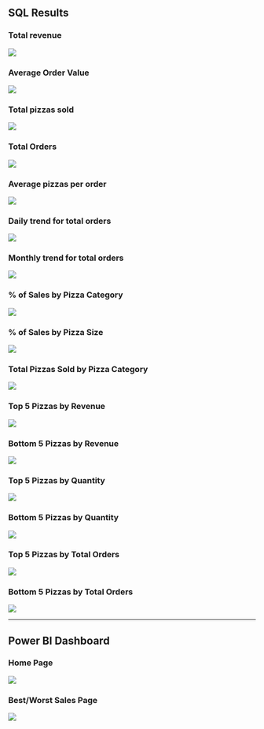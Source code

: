 ## SQL Results

### Total revenue

<img src ='./images/1.png'/>

### Average Order Value

<img src ='./images/2.png'/>

### Total pizzas sold

<img src ='./images/3.png'/>

### Total Orders

<img src ='./images/4.png'/>

### Average pizzas per order

<img src ='./images/5.png'/>

### Daily trend for total orders

<img src ='./images/6.png'/>

### Monthly trend for total orders

<img src ='./images/7.png'/>

### % of Sales by Pizza Category

<img src ='./images/8.png'/>

### % of Sales by Pizza Size

<img src ='./images/9.png'/>

### Total Pizzas Sold by Pizza Category

<img src ='./images/10.png'/>

### Top 5 Pizzas by Revenue

<img src ='./images/11.png'/>

### Bottom 5 Pizzas by Revenue

<img src ='./images/12.png'/>

### Top 5 Pizzas by Quantity

<img src ='./images/13.png'/>

### Bottom 5 Pizzas by Quantity

<img src ='./images/14.png'/>

### Top 5 Pizzas by Total Orders

<img src ='./images/15.png'/>

### Bottom 5 Pizzas by Total Orders

<img src ='./images/16.png'/>


----

## Power BI Dashboard
 
### Home Page

<img src ='./images/home.png'/>

### Best/Worst Sales Page

<img src ='./images/best_worst.png'/>